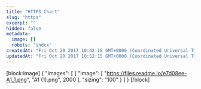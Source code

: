 ```yaml
---
title: "HTTPS Chart"
slug: "https"
excerpt: ""
hidden: false
metadata: 
  image: []
  robots: "index"
createdAt: "Fri Oct 20 2017 10:42:18 GMT+0000 (Coordinated Universal Time)"
updatedAt: "Fri Oct 20 2017 10:52:15 GMT+0000 (Coordinated Universal Time)"
---
```

[block:image]
{
  "images": [
    {
      "image": [
        "https://files.readme.io/e7d08ee-A1_1.png",
        "A1 (1).png",
        2000
      ],
      "sizing": "100"
    }
  ]
}
[/block]
